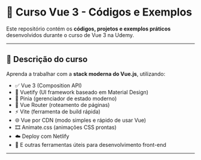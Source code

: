 # 📘 Curso Vue 3 - Códigos e Exemplos

Este repositório contém os **códigos, projetos e exemplos práticos** desenvolvidos durante o curso de Vue 3 na Udemy.

---

## 🎯 Descrição do curso

Aprenda a trabalhar com a **stack moderna do Vue.js**, utilizando:

- ✅ Vue 3 (Composition API)
- 🎨 Vuetify (UI framework baseado em Material Design)
- 🍍 Pinia (gerenciador de estado moderno)
- 🚦 Vue Router (roteamento de páginas)
- ⚡ Vite (ferramenta de build rápida)
- 🌐 Vue por CDN (modo simples e rápido de usar Vue)
- 🎞️ Animate.css (animações CSS prontas)
- ☁️ Deploy com Netlify
- 🔧 E outras ferramentas úteis para desenvolvimento front-end

---

 
